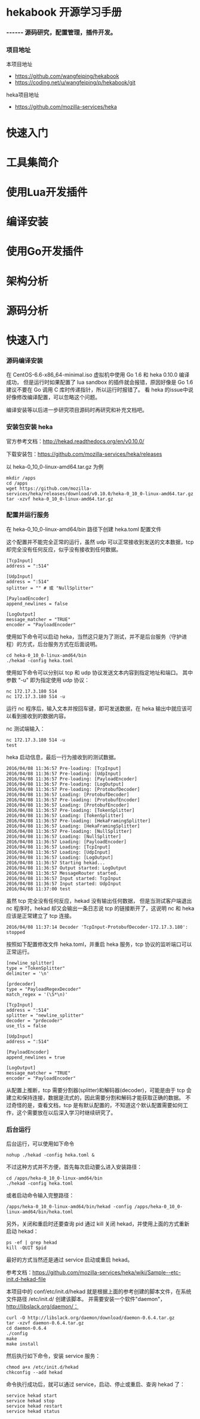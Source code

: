 # hekabook 开源学习手册

### ------ 源码研究，配置管理，插件开发。

### 项目地址

本项目地址

* https://github.com/wangfeiping/hekabook
* https://coding.net/u/wangfeiping/p/hekabook/git

heka项目地址

* https://github.com/mozilla-services/heka

# 快速入门
# 工具集简介
# 使用Lua开发插件
# 编译安装
# 使用Go开发插件
# 架构分析
# 源码分析

# 快速入门

### 源码编译安装

在 CentOS-6.6-x86_64-minimal.iso 虚拟机中使用 Go 1.6 和 heka 0.10.0 编译成功，
但是运行时如果配置了 lua sandbox 的插件就会报错，原因好像是 Go 1.6 建议不要在 Go 调用 C 库时传递指针，所以运行时报错了。
看 heka 的issue中说好像修改编译配置，可以忽略这个问题。

编译安装等以后进一步研究项目源码时再研究和补充文档吧。

### 安装包安装 heka

官方参考文档：http://hekad.readthedocs.org/en/v0.10.0/

下载安装包：https://github.com/mozilla-services/heka/releases

以 heka-0_10_0-linux-amd64.tar.gz 为例

```
mkdir /apps  
cd /apps  
wget https://github.com/mozilla-services/heka/releases/download/v0.10.0/heka-0_10_0-linux-amd64.tar.gz  
tar -xzvf heka-0_10_0-linux-amd64.tar.gz  
```

### 配置并运行服务

在 heka-0_10_0-linux-amd64/bin 路径下创建 heka.toml 配置文件

这个配置并不能完全正常的运行，虽然 udp 可以正常接收到发送的文本数据，tcp 却完全没有任何反应，似乎没有接收到任何数据。

```
[TcpInput]
address = ":514"

[UdpInput]
address = ":514"
splitter = "" # 或 "NullSplitter"

[PayloadEncoder]
append_newlines = false

[LogOutput]
message_matcher = "TRUE"
encoder = "PayloadEncoder"
```

使用如下命令可以启动 heka，当然这只是为了测试，并不是后台服务（守护进程）的方式，后台服务方式在后面说明。

```
cd heka-0_10_0-linux-amd64/bin
./hekad -config heka.toml
```

使用如下命令可以分别以 tcp 和 udp 协议发送文本内容到指定地址和端口。
其中参数 "-u" 即为指定使用 udp 协议：

```
nc 172.17.3.180 514
nc 172.17.3.180 514 -u
```

运行 nc 程序后，输入文本并按回车键，即可发送数据，在 heka 输出中就应该可以看到接收到的数据内容。

nc 测试端输入：

```
nc 172.17.3.180 514 -u
test

```

heka 启动信息，最后一行为接收到的测试数据。

```
2016/04/08 11:36:57 Pre-loading: [TcpInput]
2016/04/08 11:36:57 Pre-loading: [UdpInput]
2016/04/08 11:36:57 Pre-loading: [PayloadEncoder]
2016/04/08 11:36:57 Pre-loading: [LogOutput]
2016/04/08 11:36:57 Pre-loading: [ProtobufDecoder]
2016/04/08 11:36:57 Loading: [ProtobufDecoder]
2016/04/08 11:36:57 Pre-loading: [ProtobufEncoder]
2016/04/08 11:36:57 Loading: [ProtobufEncoder]
2016/04/08 11:36:57 Pre-loading: [TokenSplitter]
2016/04/08 11:36:57 Loading: [TokenSplitter]
2016/04/08 11:36:57 Pre-loading: [HekaFramingSplitter]
2016/04/08 11:36:57 Loading: [HekaFramingSplitter]
2016/04/08 11:36:57 Pre-loading: [NullSplitter]
2016/04/08 11:36:57 Loading: [NullSplitter]
2016/04/08 11:36:57 Loading: [PayloadEncoder]
2016/04/08 11:36:57 Loading: [TcpInput]
2016/04/08 11:36:57 Loading: [UdpInput]
2016/04/08 11:36:57 Loading: [LogOutput]
2016/04/08 11:36:57 Starting hekad...
2016/04/08 11:36:57 Output started: LogOutput
2016/04/08 11:36:57 MessageRouter started.
2016/04/08 11:36:57 Input started: TcpInput
2016/04/08 11:36:57 Input started: UdpInput
2016/04/08 11:37:00 test

```

虽然 tcp 完全没有任何反应，hekad 没有输出任何数据，
但是当测试客户端退出 nc 程序时，hekad 却又会输出一条日志说 tcp 的链接断开了，这说明 nc 和 heka 应该是正常建立了 tcp 连接。

```
2016/04/08 11:37:14 Decoder 'TcpInput-ProtobufDecoder-172.17.3.180': stopped
```

按照如下配置修改文件 heka.toml，并重启 heka 服务，tcp 协议的监听端口可以正常运行。

```
[newline_splitter]
type = "TokenSplitter"
delimiter = '\n'

[prdecoder]
type = "PayloadRegexDecoder"
match_regex = '(\S*\n)'

[TcpInput]
address = ":514"
splitter = "newline_splitter"
decoder = "prdecoder"
use_tls = false

[UdpInput]
address = ":514"

[PayloadEncoder]
append_newlines = true

[LogOutput]
message_matcher = "TRUE"
encoder = "PayloadEncoder"
```

从配置上推断，tcp 需要分割器(splitter)和解码器(decoder)，可能是由于 tcp 会建立和保持连接，数据是流式的，因此需要分割和解码才能获取正确的数据。
不过奇怪的是，查看文档，tcp 是有默认配置的，不知道这个默认配置需要如何工作，这个需要放在以后深入学习时继续研究了。

### 后台运行

后台运行，可以使用如下命令

```
nohup ./hekad -config heka.toml &
```

不过这种方式并不方便，首先每次启动要么进入安装路径：

```
cd /apps/heka-0_10_0-linux-amd64/bin
./hekad -config heka.toml
```

或者启动命令输入完整路径：

```
/apps/heka-0_10_0-linux-amd64/bin/hekad -config /apps/heka-0_10_0-linux-amd64/bin/heka.toml
```

另外，关闭和重启时还要查询 pid 通过 kill 关闭 hekad，并使用上面的方式重新启动 hekad：

```
ps -ef | grep hekad
kill -QUIT $pid
```

最好的方式当然还是通过 service 启动或重启 hekad。

参考文档：https://github.com/mozilla-services/heka/wiki/Sample--etc-init.d-hekad-file

本项目中的 conf/etc/init.d/hekad 就是根据上面的参考创建的脚本文件，在系统文件路径 /etc/init.d/ 创建该脚本。
并需要安装一个软件"daemon"，http://libslack.org/daemon/：

```
curl -O http://libslack.org/daemon/download/daemon-0.6.4.tar.gz
tar -xzvf daemon-0.6.4.tar.gz
cd daemon-0.6.4
./config
make
make install
```

然后执行如下命令，安装 service 服务：

```
chmod a+x /etc/init.d/hekad
chkconfig --add hekad
```

命令执行成功后，就可以通过 service，启动、停止或重启、查询 hekad 了：

```
service hekad start
service hekad stop
service hekad restart
service hekad status
```
